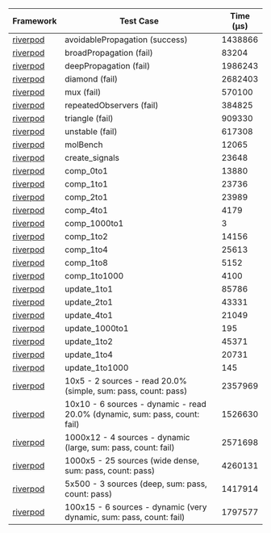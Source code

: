 | Framework | Test Case | Time (μs) |
| --- | --- | --- |
| [riverpod](https://github.com/rrousselGit/riverpod) | avoidablePropagation (success) | 1438866 |
| [riverpod](https://github.com/rrousselGit/riverpod) | broadPropagation (fail) | 83204 |
| [riverpod](https://github.com/rrousselGit/riverpod) | deepPropagation (fail) | 1986243 |
| [riverpod](https://github.com/rrousselGit/riverpod) | diamond (fail) | 2682403 |
| [riverpod](https://github.com/rrousselGit/riverpod) | mux (fail) | 570100 |
| [riverpod](https://github.com/rrousselGit/riverpod) | repeatedObservers (fail) | 384825 |
| [riverpod](https://github.com/rrousselGit/riverpod) | triangle (fail) | 909330 |
| [riverpod](https://github.com/rrousselGit/riverpod) | unstable (fail) | 617308 |
| [riverpod](https://github.com/rrousselGit/riverpod) | molBench | 12065 |
| [riverpod](https://github.com/rrousselGit/riverpod) | create_signals | 23648 |
| [riverpod](https://github.com/rrousselGit/riverpod) | comp_0to1 | 13880 |
| [riverpod](https://github.com/rrousselGit/riverpod) | comp_1to1 | 23736 |
| [riverpod](https://github.com/rrousselGit/riverpod) | comp_2to1 | 23989 |
| [riverpod](https://github.com/rrousselGit/riverpod) | comp_4to1 | 4179 |
| [riverpod](https://github.com/rrousselGit/riverpod) | comp_1000to1 | 3 |
| [riverpod](https://github.com/rrousselGit/riverpod) | comp_1to2 | 14156 |
| [riverpod](https://github.com/rrousselGit/riverpod) | comp_1to4 | 25613 |
| [riverpod](https://github.com/rrousselGit/riverpod) | comp_1to8 | 5152 |
| [riverpod](https://github.com/rrousselGit/riverpod) | comp_1to1000 | 4100 |
| [riverpod](https://github.com/rrousselGit/riverpod) | update_1to1 | 85786 |
| [riverpod](https://github.com/rrousselGit/riverpod) | update_2to1 | 43331 |
| [riverpod](https://github.com/rrousselGit/riverpod) | update_4to1 | 21049 |
| [riverpod](https://github.com/rrousselGit/riverpod) | update_1000to1 | 195 |
| [riverpod](https://github.com/rrousselGit/riverpod) | update_1to2 | 45371 |
| [riverpod](https://github.com/rrousselGit/riverpod) | update_1to4 | 20731 |
| [riverpod](https://github.com/rrousselGit/riverpod) | update_1to1000 | 145 |
| [riverpod](https://github.com/rrousselGit/riverpod) | 10x5 - 2 sources - read 20.0% (simple, sum: pass, count: pass) | 2357969 |
| [riverpod](https://github.com/rrousselGit/riverpod) | 10x10 - 6 sources - dynamic - read 20.0% (dynamic, sum: pass, count: fail) | 1526630 |
| [riverpod](https://github.com/rrousselGit/riverpod) | 1000x12 - 4 sources - dynamic (large, sum: pass, count: fail) | 2571698 |
| [riverpod](https://github.com/rrousselGit/riverpod) | 1000x5 - 25 sources (wide dense, sum: pass, count: pass) | 4260131 |
| [riverpod](https://github.com/rrousselGit/riverpod) | 5x500 - 3 sources (deep, sum: pass, count: pass) | 1417914 |
| [riverpod](https://github.com/rrousselGit/riverpod) | 100x15 - 6 sources - dynamic (very dynamic, sum: pass, count: fail) | 1797577 |
